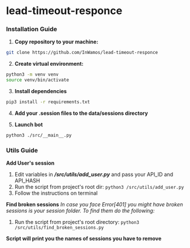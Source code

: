 # lead-timeout-responce
### Installation Guide
1) **Copy repository to your machine:**
```bash
git clone https://github.com/InWamos/lead-timeout-responce
```

2) **Create virtual environment:**
```bash
python3 -m venv venv
source venv/bin/activate
```

3) **Install dependencies**
```bash
pip3 install -r requirements.txt
```
4) **Add your .session files to the data/sessions directory**

5) **Launch bot**
```bash
python3 ./src/__main__.py
```

### Utils Guide
**Add User's session**
1) Edit variables in **_/src/utils/add_user.py_** and pass your 
API_ID and API_HASH
2) Run the script from project's root dir:
`python3 /src/utils/add_user.py`
3) Follow the instructions on terminal

**Find broken sessions**
_In case you face Error[401] you might have broken sessions is your session folder. To find them do the following:_
1) Run the script from project's root directory:
`python3 /src/utils/find_broken_sessions.py`

__Script will print you the names of sessions you have to remove__